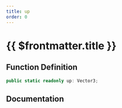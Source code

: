 ```yaml
---
title: up
order: 0
---
```


# {{ $frontmatter.title }}

## Function Definition

```ts
public static readonly up: Vector3;
```

## Documentation

<!--@include: ./parts/up.md-->
